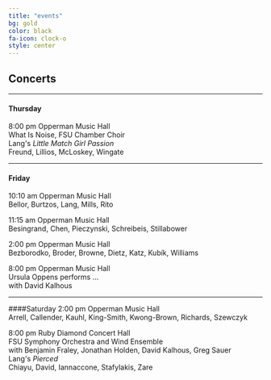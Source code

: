 ```yaml
---
title: "events"
bg: gold
color: black
fa-icon: clock-o
style: center
---
```


## Concerts

-------------------------

#### Thursday
8:00 pm Opperman Music Hall<br />
What Is Noise, FSU Chamber Choir<br />
Lang's *Little Match Girl Passion*<br />
Freund, Lillios, McLoskey, Wingate

-------------------------

#### Friday
10:10 am Opperman Music Hall<br />
Bellor, Burtzos, Lang, Mills, Rito

11:15 am Opperman Music Hall<br />
Besingrand, Chen, Pieczynski, Schreibeis, Stillabower

2:00 pm Opperman Music Hall<br />
Bezborodko, Broder, Browne, Dietz, Katz, Kubík, Williams

8:00 pm Opperman Music Hall<br />
Ursula Oppens performs ...<br />
with David Kalhous

-------------------------

####Saturday
2:00 pm Opperman Music Hall<br />
Arrell, Callender, Kauhl, King-Smith, Kwong-Brown, Richards, Szewczyk

8:00 pm Ruby Diamond Concert Hall<br />
FSU Symphony Orchestra and Wind Ensemble<br />
with Benjamin Fraley, Jonathan Holden, David Kalhous, Greg Sauer<br />
Lang's *Pierced*<br />
Chiayu, David, Iannaccone, Stafylakis, Zare